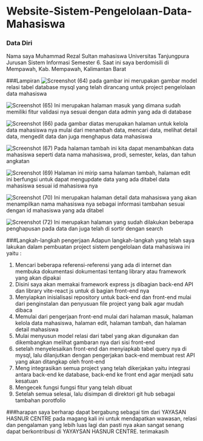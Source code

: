 # Website-Sistem-Pengelolaan-Data-Mahasiswa

### Data Diri
Nama saya Muhammad Rezal Sultan mahasiswa Universitas Tanjungpura Jurusan Sistem Informasi Semester 6. 
Saat ini saya berdomisili di Mempawah, Kab. Mempawah, Kalimantan Barat


###Lampiran
![Screenshot (64)](https://user-images.githubusercontent.com/99874654/212597789-4d70a05f-66ef-4bb1-bd83-ed917a5bcd2e.png)
pada gambar ini merupakan gambar model relasi tabel database mysql yang telah dirancang untuk project pengelolaan data mahasiswa

![Screenshot (65)](https://user-images.githubusercontent.com/99874654/212597914-38a03ac3-ff01-4157-a660-93164cc9427c.png)
Ini merupakan halaman masuk yang dimana sudah memiliki fitur validasi nya sesuai dengan data admin yang ada di database

![Screenshot (66)](https://user-images.githubusercontent.com/99874654/212598009-cd28b7f3-75e3-48eb-9eb1-cc8aa50bb3e3.png)
pada gambar diatas merupakan halaman untuk kelola data mahasiswa nya mulai dari menambah data, mencari data, melihat detail data, mengedit data dan juga menghapus data mahasiswa

![Screenshot (67)](https://user-images.githubusercontent.com/99874654/212598239-62cbd7c9-e8ee-462a-8e1e-2ad85e55fede.png)
Pada halaman tambah ini kita dapat menambahkan data mahasiswa seperti data nama mahasiswa, prodi, semester, kelas, dan tahun angkatan

![Screenshot (69)](https://user-images.githubusercontent.com/99874654/212598327-eb674893-cd1d-4db5-9803-b52a7d27c2ce.png)
Halaman ini mirip sama halaman tambah, halaman edit ini berfungsi untuk dapat mengupdate data yang ada ditabel data mahasiswa sesuai id mahasiswa nya

![Screenshot (70)](https://user-images.githubusercontent.com/99874654/212598397-1af2c770-6cd5-4891-8732-112014442c7c.png)
Ini merupakan halaman detail data mahasiswa yang akan menampilkan nama mahasiswa nya sebagai informasi tambahan sesuai dengan id mahasiswa yang ada ditabel

![Screenshot (72)](https://user-images.githubusercontent.com/99874654/212598642-8bf867bc-a6c8-4da4-919a-feca5bcbc2b1.png)
Ini merupakan halaman yang sudah dilakukan beberapa penghapusan pada data dan juga telah di sortir dengan search


###Langkah-langkah pengerjaan
Adapun langkah-langkah yang telah saya lakukan dalam pembuatan project sistem pengelolaan data mahasiswa ini yaitu :
1. Mencari beberapa referensi-referensi yang ada di internet dan membuka dokumentasi dokumentasi tentang library atau framework yang akan dipakai
2. Disini saya akan memakai framework express js dibagian back-end API dan library vite-react js untuk di bagian front-end nya
3. Menyiapkan inisialisasi repository untuk back-end dan front-end mulai dari penginstalan dan penyusuan file project yang baik agar mudah dibaca 
4. Memulai dari pengerjaan front-end mulai dari halaman masuk, halaman kelola data mahasiswa, halaman edit, halaman tambah, dan halaman detail mahasiswa
5. Mulai menyusun model relasi dari tabel yang akan digunakan dan dikembangkan melihat gambaran nya dari sisi front-end
6. setelah menyelesaikan front-end dan menyiapkab tabel query nya di mysql, lalu dilanjutkan dengan pengerjakan back-end membuat rest API yang akan ditangkap oleh front-end
7. Meng integrasikan semua project yang telah dikerjakan yaitu integrasi antara back-end ke database, back-end ke front end agar menjadi satu kesatuan
8. Mengecek fungsi fungsi fitur yang telah dibuat
9. Setelah semua selesai, lalu disimpan di direktori git hub sebagai tambahan porotfolio


###harapan
saya berharap dapat bergabung sebagai tim dari YAYASAN HASNUR CENTRE pada magang kali ini untuk mendapatkan wawasan, relasi dan pengalaman yang lebih luas lagi dan
pasti nya akan sangat senang dapat berkontribusi di YAYAYSAN HASNUR CENTRE. terimakasih

